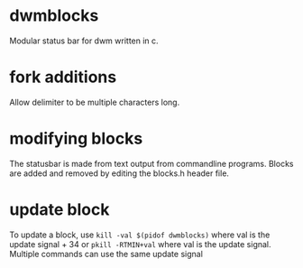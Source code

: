 # dwmblocks
Modular status bar for dwm written in c.

# fork additions
Allow delimiter to be multiple characters long.

# modifying blocks
The statusbar is made from text output from commandline programs.
Blocks are added and removed by editing the blocks.h header file.

# update block
To update a block, use `kill -val $(pidof dwmblocks)` where val is the update signal + 34 or `pkill -RTMIN+val` where val is the update signal. Multiple commands can use the same update signal

